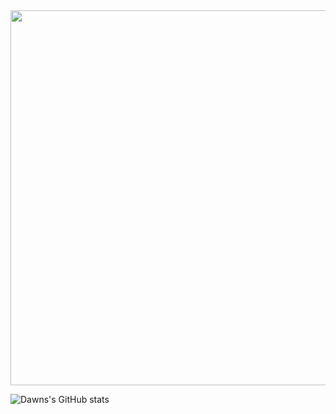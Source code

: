 
<div align="center">
  <img src="https://github.com/user-attachments/assets/c7ce718b-781c-45f8-9f64-55e8f497b81d" height="600" />
</div>

![Dawns's GitHub stats](https://github-readme-stats.vercel.app/api?username=Dawnthedemon&show_icons=true&theme=transparent)
